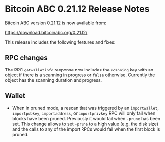 # Bitcoin ABC 0.21.12 Release Notes

Bitcoin ABC version 0.21.12 is now available from:

  <https://download.bitcoinabc.org/0.21.12/>

This release includes the following features and fixes:

RPC changes
-----------
The RPC `getwalletinfo` response now includes the `scanning` key with an object
if there is a scanning in progress or `false` otherwise. Currently the object
has the scanning duration and progress.

Wallet
------

- When in pruned mode, a rescan that was triggered by an `importwallet`,
  `importpubkey`, `importaddress`, or `importprivkey` RPC will only fail when
  blocks have been pruned. Previously it would fail when `-prune` has been set.
  This change allows to set `-prune` to a high value (e.g. the disk size) and
  the calls to any of the import RPCs would fail when the first block is
  pruned.
